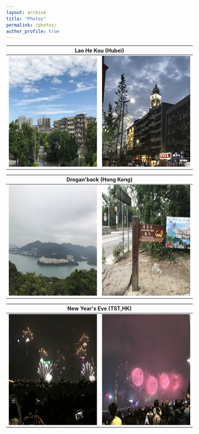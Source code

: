 ```yaml
---
layout: archive
title: "Photos"
permalink: /photos/
author_profile: true
---
```

<table>
    <thead>
        <tr>
            <th colspan="2">Lao He Kou (Hubei)</th>
        </tr>
    </thead>
    <tbody>
        <tr>
          <td valign="top"><img src='/images/老河口1.jpg' alt="Lao He Kou1" width=250 height=300/></td>
          <td valign="top"><img src='/images/老河口2.jpg' alt="Lao He Kou2" width=250 height=300/></td>
        </tr>
    </tbody>
</table>

<table>
    <thead>
        <tr>
            <th colspan="2">Drogan'back (Hong Kong)</th>
        </tr>
    </thead>
    <tbody>
        <tr>
          <td valign="top"><img src='/images/龙脊1.jpg'  width=250 height=300/></td>
          <td valign="top"><img src='/images/龙脊2.jpg'  width=250 height=300/></td>
        </tr>
    </tbody>
</table>


<table>
    <thead>
        <tr>
            <th colspan="2">New Year's Eve (TST,HK)</th>
        </tr>
    </thead>
    <tbody>
        <tr>
          <td valign="top"><img src='/images/NewYearEve1.jpg' width=250 height=300/></td>
          <td valign="top"><img src='/images/NewYearEve2.jpg' width=250 height=300/></td>
        </tr>
    </tbody>
</table>


